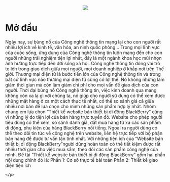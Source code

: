 <html>
<head>
	<meta charset="utf-8">
</head>
<body>
	<p><center><img src="http://i.imgur.com/zseb0Zz.png"></center></p>
	<!--  -->
	<h1>Mở đầu</h1>
	<p>
		Ngày nay, sự bùng nổ của Công nghệ thông tin mạng lại cho con người rất nhiều lợi ích về kinh tế, văn hóa, an nình quốc phòng… Trong mọi lĩnh vực của cuộc sống, ứng dụng của Công nghệ thông tin luôn mang đến cho con người những trải nghiệm tiện lợi nhất, đây là một ngành khoa học mũi nhọn ảnh hưởng trực tiếp đến đời sống xã hội. Công nghệ thông tin đóng vai trò to lớn trong giao dịch giữa mọi người, mọi doanh nghiệp ở khắp nơi trên Thế giới.
Thương mại điện tử là bước tiến lớn của Công nghệ thông tin và trong bất cứ lĩnh vực nào thương mại điện tử cũng có lợi thế. Nó không những làm giảm thời gian mà còn làm giảm chi phí cho mọi vấn đề giao dịch của con người. Thời đại bùng nổ Công nghệ thông tin, việc kinh doanh qua mạng không còn xa lạ gì với chúng ta, nó giúp cho người sử dụng có thể xem được những mặt hàng ở xa một cách thực tế nhất, có thể so sánh giá cả giữa nhiều nơi bán để lựa chọn cho mình những sản phẩm hợp lý nhất.
Nhóm chúng em lựa chọn “Thiết kế website bán thiết bị di động BlackBerry” cũng vì những lý do tiện lợi của bán hàng trực tuyến đó. Website cho phép người tiêu dùng có thể xem, so sánh đánh giá, đặt mua hàng từ xa các sản phẩm di động, phụ kiện của hãng BlackBerry nổi tiếng. Ngoài ra người dùng có thể theo dõi tin tức về công nghệ trên website, liên hệ trực tiếp với bộ phận bán hàng đề được tư vấn tận tình nhất. Với những tiện ích của “Website bán thiết bị di động BlackBerry”người dùng hoàn toàn có thể tiết kiệm được rất nhiều thời gian cho việc mua sắm, theo dõi các sản phẩm công nghệ của mình.
Đề tài “Thiết kế website bán thiết bị di động BlackBerry” gồm hai phần nội dung chính đó là:
Phần 1: Cơ sở thực tế bài toán
Phần 2: Thiết kế giao diện tiện ích

	</p>
  </body>
</html>





